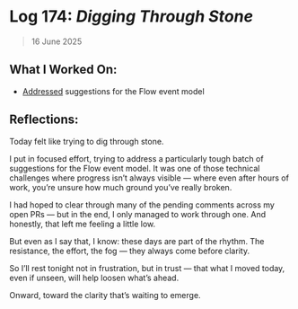 # Log 174: _Digging Through Stone_

> 16 June 2025

## What I Worked On:

- [Addressed](https://github.com/shaavan/rust-lightning/commits/currency-09)
  suggestions for the Flow event model

## Reflections:

Today felt like trying to dig through stone.

I put in focused effort, trying to address a particularly tough batch of
suggestions for the Flow event model. It was one of those technical challenges
where progress isn’t always visible — where even after hours of work, you’re
unsure how much ground you’ve really broken.

I had hoped to clear through many of the pending comments across my open PRs —
but in the end, I only managed to work through one. And honestly, that left me
feeling a little low.

But even as I say that, I know: these days are part of the rhythm. The
resistance, the effort, the fog — they always come before clarity.

So I’ll rest tonight not in frustration, but in trust — that what I moved today,
even if unseen, will help loosen what’s ahead.

Onward, toward the clarity that’s waiting to emerge.
